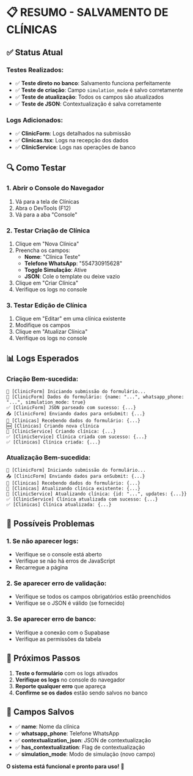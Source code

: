 # 📋 RESUMO - SALVAMENTO DE CLÍNICAS

## ✅ Status Atual

### **Testes Realizados:**
- ✅ **Teste direto no banco**: Salvamento funciona perfeitamente
- ✅ **Teste de criação**: Campo `simulation_mode` é salvo corretamente
- ✅ **Teste de atualização**: Todos os campos são atualizados
- ✅ **Teste de JSON**: Contextualização é salva corretamente

### **Logs Adicionados:**
- ✅ **ClinicForm**: Logs detalhados na submissão
- ✅ **Clinicas.tsx**: Logs na recepção dos dados
- ✅ **ClinicService**: Logs nas operações de banco

## 🔍 Como Testar

### **1. Abrir o Console do Navegador**
1. Vá para a tela de Clínicas
2. Abra o DevTools (F12)
3. Vá para a aba "Console"

### **2. Testar Criação de Clínica**
1. Clique em "Nova Clínica"
2. Preencha os campos:
   - **Nome**: "Clínica Teste"
   - **Telefone WhatsApp**: "554730915628"
   - **Toggle Simulação**: Ative
   - **JSON**: Cole o template ou deixe vazio
3. Clique em "Criar Clínica"
4. Verifique os logs no console

### **3. Testar Edição de Clínica**
1. Clique em "Editar" em uma clínica existente
2. Modifique os campos
3. Clique em "Atualizar Clínica"
4. Verifique os logs no console

## 📊 Logs Esperados

### **Criação Bem-sucedida:**
```
🚀 [ClinicForm] Iniciando submissão do formulário...
📝 [ClinicForm] Dados do formulário: {name: "...", whatsapp_phone: "...", simulation_mode: true}
✅ [ClinicForm] JSON parseado com sucesso: {...}
📤 [ClinicForm] Enviando dados para onSubmit: {...}
🚀 [Clinicas] Recebendo dados do formulário: {...}
🆕 [Clinicas] Criando nova clínica
🚀 [ClinicService] Criando clínica: {...}
✅ [ClinicService] Clínica criada com sucesso: {...}
✅ [Clinicas] Clínica criada: {...}
```

### **Atualização Bem-sucedida:**
```
🚀 [ClinicForm] Iniciando submissão do formulário...
📤 [ClinicForm] Enviando dados para onSubmit: {...}
🚀 [Clinicas] Recebendo dados do formulário: {...}
🔄 [Clinicas] Atualizando clínica existente: {...}
🚀 [ClinicService] Atualizando clínica: {id: "...", updates: {...}}
✅ [ClinicService] Clínica atualizada com sucesso: {...}
✅ [Clinicas] Clínica atualizada: {...}
```

## 🚨 Possíveis Problemas

### **1. Se não aparecer logs:**
- Verifique se o console está aberto
- Verifique se não há erros de JavaScript
- Recarregue a página

### **2. Se aparecer erro de validação:**
- Verifique se todos os campos obrigatórios estão preenchidos
- Verifique se o JSON é válido (se fornecido)

### **3. Se aparecer erro de banco:**
- Verifique a conexão com o Supabase
- Verifique as permissões da tabela

## 🎯 Próximos Passos

1. **Teste o formulário** com os logs ativados
2. **Verifique os logs** no console do navegador
3. **Reporte qualquer erro** que apareça
4. **Confirme se os dados** estão sendo salvos no banco

## 📝 Campos Salvos

- ✅ **name**: Nome da clínica
- ✅ **whatsapp_phone**: Telefone WhatsApp
- ✅ **contextualization_json**: JSON de contextualização
- ✅ **has_contextualization**: Flag de contextualização
- ✅ **simulation_mode**: Modo de simulação (novo campo)

**O sistema está funcional e pronto para uso!** 🚀 